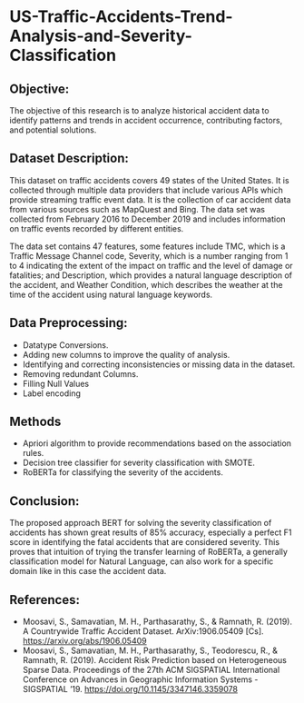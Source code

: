 # US-Traffic-Accidents-Trend-Analysis-and-Severity-Classification
## Objective:
The objective of this research is to analyze historical accident data to identify patterns and trends in accident occurrence, contributing factors, and potential solutions.
## Dataset Description:
This dataset on traffic accidents covers 49 states of the United States. It is collected through multiple data providers that include various APIs which provide streaming traffic event data. It is the collection of car accident data from various sources such as MapQuest and Bing. The data set was collected from February 2016 to December 2019 and includes information on traffic events recorded by different entities.

The data set contains 47 features, some features include TMC, which is a Traffic Message Channel code, Severity, which is a number ranging from 1 to 4 indicating the extent
of the impact on traffic and the level of damage or fatalities; and Description, which provides a natural language description of the accident, and Weather Condition, which describes the weather at the time of the accident using natural language keywords.
## Data Preprocessing:
- Datatype Conversions.
- Adding new columns to improve the quality of analysis.
- Identifying and correcting inconsistencies or missing data in the dataset.
- Removing redundant Columns.
- Filling Null Values
- Label encoding

## Methods
- Apriori algorithm to provide recommendations based on the association rules.
- Decision tree classifier for severity classification with SMOTE.
- RoBERTa for classifying the severity of the accidents.

## Conclusion:
The proposed approach BERT for solving the severity classification of accidents has shown great results of 85% accuracy, especially a perfect F1 score in identifying the fatal
accidents that are considered severity. This proves that intuition of trying the transfer learning of RoBERTa, a generally classification model for Natural Language, can
also work for a specific domain like in this case the accident data.

## References:
- Moosavi, S., Samavatian, M. H., Parthasarathy, S., & Ramnath, R. (2019). A Countrywide Traffic Accident Dataset. ArXiv:1906.05409 [Cs]. https://arxiv.org/abs/1906.05409
- Moosavi, S., Samavatian, M. H., Parthasarathy, S., Teodorescu, R., & Ramnath, R. (2019). Accident Risk Prediction based on Heterogeneous Sparse Data. Proceedings of the 27th ACM SIGSPATIAL International Conference on Advances in Geographic Information Systems - SIGSPATIAL ’19. https://doi.org/10.1145/3347146.3359078
